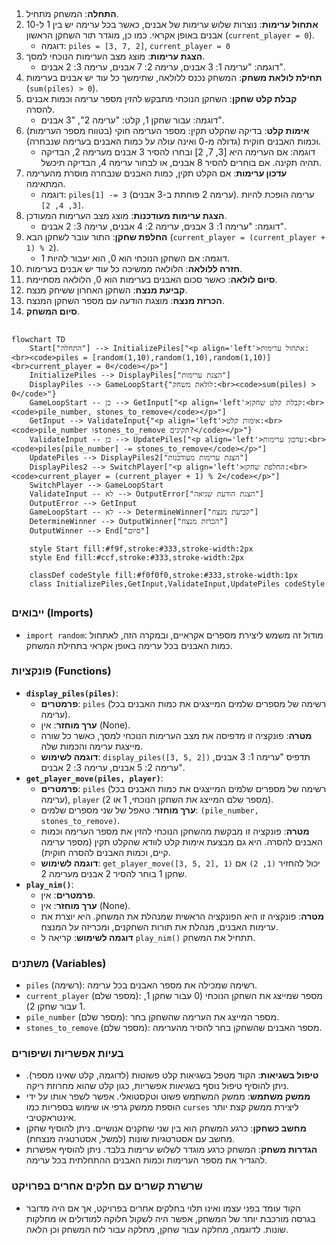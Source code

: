 ## <algorithm>
1. **התחלה**: המשחק מתחיל.
2. **אתחול ערימות**: נוצרות שלוש ערימות של אבנים, כאשר בכל ערימה יש בין 1 ל-10 אבנים באופן אקראי. כמו כן, מוגדר תור השחקן הראשון (`current_player = 0`).
   - דוגמה: `piles = [3, 7, 2]`, `current_player = 0`
3. **הצגת ערימות**: מוצג מצב הערימות הנוכחי למסך.
   - דוגמה: "ערימה 1: 3 אבנים, ערימה 2: 7 אבנים, ערימה 3: 2 אבנים".
4. **תחילת לולאת משחק**: המשחק נכנס ללולאה, שתימשך כל עוד יש אבנים בערימות (`sum(piles) > 0`).
5. **קבלת קלט שחקן**: השחקן הנוכחי מתבקש להזין מספר ערימה וכמות אבנים להסרה.
   - דוגמה: עבור שחקן 1, קלט: "ערימה 2", "3 אבנים".
6. **אימות קלט**: בדיקה שהקלט תקין: מספר הערימה חוקי (בטווח מספר הערימות) וכמות האבנים חוקית (גדולה מ-0 ואינה עולה על כמות האבנים בערימה שנבחרה).
    - דוגמה: אם הערימה היא [3, 7, 2] ובחרו להסיר 3 אבנים מערימה 2, הבדיקה תהיה תקינה. אם בוחרים להסיר 8 אבנים, או לבחור ערימה 4, הבדיקה תיכשל.
7. **עדכון ערימות**: אם הקלט תקין, כמות האבנים שנבחרה מוסרת מהערימה המתאימה.
   - דוגמה: `piles[1] -= 3` (ערימה 2 פוחתת ב-3 אבנים). ערימה הופכת להיות `[3, 4, 2]`.
8. **הצגת ערימות מעודכנות**: מוצג מצב הערימות המעודכן.
   - דוגמה: "ערימה 1: 3 אבנים, ערימה 2: 4 אבנים, ערימה 3: 2 אבנים".
9. **החלפת שחקן**: התור עובר לשחקן הבא (`current_player = (current_player + 1) % 2`).
   - דוגמה: אם השחקן הנוכחי הוא 0, הוא יעבור להיות 1.
10. **חזרה ללולאה**: הלולאה ממשיכה כל עוד יש אבנים בערימות.
11. **סיום לולאה**: כאשר סכום האבנים בערימות הוא 0, הלולאה מסתיימת.
12. **קביעת מנצח**: השחקן האחרון ששיחק מנצח.
13. **הכרזת מנצח**: מוצגת הודעה עם מספר השחקן המנצח.
14. **סיום המשחק**.

## <mermaid>
```mermaid
flowchart TD
    Start["התחלה"] --> InitializePiles["<p align='left'>אתחול ערימות:<br><code>piles = [random(1,10),random(1,10),random(1,10)]<br>current_player = 0</code></p>"]
    InitializePiles --> DisplayPiles["הצגת ערימות"]
    DisplayPiles --> GameLoopStart{"לולאת משחק:<br><code>sum(piles) > 0</code>"}
    GameLoopStart -- כן --> GetInput["<p align='left'>קבלת קלט שחקן:<br><code>pile_number, stones_to_remove</code></p>"]
    GetInput --> ValidateInput{"<p align='left'>אימות קלט:<br><code>pile_number וstones_to_remove תקינים?</code></p>"}
    ValidateInput -- כן --> UpdatePiles["<p align='left'>עדכון ערימות:<br><code>piles[pile_number] -= stones_to_remove</code></p>"]
    UpdatePiles --> DisplayPiles2["הצגת ערימות מעודכנות"]
    DisplayPiles2 --> SwitchPlayer["<p align='left'>החלפת שחקן:<br><code>current_player = (current_player + 1) % 2</code></p>"]
    SwitchPlayer --> GameLoopStart
    ValidateInput -- לא --> OutputError["הצגת הודעת שגיאה"]
    OutputError --> GetInput
    GameLoopStart -- לא --> DetermineWinner["קביעת מנצח"]
    DetermineWinner --> OutputWinner["הכרזת מנצח"]
    OutputWinner --> End["סיום"]
    
    style Start fill:#f9f,stroke:#333,stroke-width:2px
    style End fill:#ccf,stroke:#333,stroke-width:2px
    
    classDef codeStyle fill:#f0f0f0,stroke:#333,stroke-width:1px
    class InitializePiles,GetInput,ValidateInput,UpdatePiles codeStyle
```

## <explanation>
### ייבואים (Imports)
- `import random`: מודול זה משמש ליצירת מספרים אקראיים, ובמקרה הזה, לאתחול כמות האבנים בכל ערימה באופן אקראי בתחילת המשחק.

### פונקציות (Functions)
- **`display_piles(piles)`**:
  - **פרמטרים**: `piles` (רשימה של מספרים שלמים המייצגים את כמות האבנים בכל ערימה).
  - **ערך מוחזר**: אין (None).
  - **מטרה**: פונקציה זו מדפיסה את מצב הערימות הנוכחי למסך, כאשר כל שורה מייצגת ערימה והכמות שלה.
  - **דוגמה לשימוש**: `display_piles([3, 5, 2])` תדפיס "ערימה 1: 3 אבנים, ערימה 2: 5 אבנים, ערימה 3: 2 אבנים".
- **`get_player_move(piles, player)`**:
  - **פרמטרים**: `piles` (רשימה של מספרים שלמים המייצגים את כמות האבנים בכל ערימה), `player` (מספר שלם המייצג את השחקן הנוכחי, 1 או 2).
  - **ערך מוחזר**: טאפל של שני מספרים שלמים: `(pile_number, stones_to_remove)`.
  - **מטרה**: פונקציה זו מבקשת מהשחקן הנוכחי להזין את מספר הערימה וכמות האבנים להסרה. היא גם מבצעת אימות קלט לוודא שהקלט תקין (מספר ערימה קיים, וכמות האבנים להסרה חוקית).
  - **דוגמה לשימוש**: `get_player_move([3, 5, 2], 1)` יכול להחזיר `(1, 2)` אם שחקן 1 בוחר להסיר 2 אבנים מערימה 2.
- **`play_nim()`**:
  - **פרמטרים**: אין.
  - **ערך מוחזר**: אין (None).
  - **מטרה**: פונקציה זו היא הפונקציה הראשית שמנהלת את המשחק. היא יוצרת את ערימות האבנים, מנהלת את תורות השחקנים, ומכריזה על המנצח.
  - **דוגמה לשימוש**: קריאה ל `play_nim()` תתחיל את המשחק.

### משתנים (Variables)
- `piles` (רשימה): רשימה שמכילה את מספר האבנים בכל ערימה.
- `current_player` (מספר שלם): מספר שמייצג את השחקן הנוכחי (0 עבור שחקן 1, 1 עבור שחקן 2).
- `pile_number` (מספר שלם): מספר המייצג את הערימה שהשחקן בחר.
- `stones_to_remove` (מספר שלם): מספר האבנים שהשחקן בחר להסיר מהערימה.

### בעיות אפשריות ושיפורים
- **טיפול בשגיאות**: הקוד מטפל בשגיאות קלט פשוטות (לדוגמה, קלט שאינו מספר). ניתן להוסיף טיפול נוסף בשגיאות אפשריות, כגון קלט שהוא מחרוזת ריקה.
- **ממשק משתמש**: ממשק המשתמש פשוט וטקסטואלי. אפשר לשפר אותו על ידי הוספת ממשק גרפי או שימוש בספריות כמו `curses` ליצירת ממשק קצת יותר אינטראקטיבי.
- **מחשב כשחקן**: כרגע המשחק הוא בין שני שחקנים אנושיים. ניתן להוסיף שחקן מחשב עם אסטרטגיות שונות (למשל, אסטרטגיה מנצחת).
- **הגדרות משחק**: המשחק כרגע מוגדר לשלוש ערימות בלבד. ניתן להוסיף אפשרות להגדיר את מספר הערימות וכמות האבנים ההתחלתית בכל ערימה.

### שרשרת קשרים עם חלקים אחרים בפרויקט
- הקוד עומד בפני עצמו ואינו תלוי בחלקים אחרים בפרויקט, אך אם היה מדובר בגרסה מורכבת יותר של המשחק, אפשר היה לשקול חלוקה למודולים או מחלקות שונות. לדוגמה, מחלקה עבור שחקן, מחלקה עבור לוח המשחק וכן הלאה.